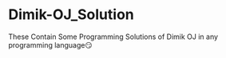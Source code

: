 # Dimik-OJ_Solution
These Contain Some Programming Solutions of Dimik OJ in any programming language😏
